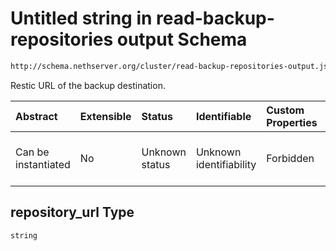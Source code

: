 # Untitled string in read-backup-repositories output Schema

```txt
http://schema.nethserver.org/cluster/read-backup-repositories-output.json#/items/properties/repository_url
```

Restic URL of the backup destination.

| Abstract            | Extensible | Status         | Identifiable            | Custom Properties | Additional Properties | Access Restrictions | Defined In                                                                                                    |
| :------------------ | :--------- | :------------- | :---------------------- | :---------------- | :-------------------- | :------------------ | :------------------------------------------------------------------------------------------------------------ |
| Can be instantiated | No         | Unknown status | Unknown identifiability | Forbidden         | Allowed               | none                | [read-backup-repositories-output.json\*](cluster/read-backup-repositories-output.json "open original schema") |

## repository\_url Type

`string`
